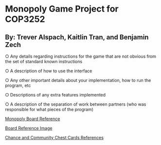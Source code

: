 # Monopoly Game Project for COP3252
## By: Trever Alspach, Kaitlin Tran, and Benjamin Zech

○ Any details regarding instructions for the game that are not obvious from the set of
standard known instructions

○ A description of how to use the interface

○ Any other important details about your implementation, how to run the program, etc

○ Descriptions of any extra features implemented

○ A description of the separation of work between partners (who was responsible for what
pieces of the program)

[Monopoly Board Reference](https://www.amazon.com/Hasbro-00009-482-Monopoly-Board/dp/B00CV5PN2W)

[Board Reference Image](SampleMonopolyBoard.jpg)

[Chance and Community Chest Cards References](https://www.monopolyland.com/list-monopoly-chance-community-chest-cards/)
